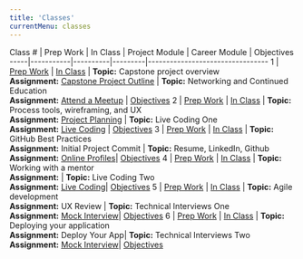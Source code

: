```yaml
---
title: 'Classes'
currentMenu: classes
---
```


Class # | Prep Work | In Class | Project Module | Career Module | Objectives
-----|-----------|----------|---------|---------------------------------
1 | [Prep Work](../class-prep/1/) | [In Class](../classes/1/) | **Topic:** Capstone project overview <br> **Assignment:** [Capstone Project Outline](../assignments/project-outline/) | **Topic:** Networking and Continued Education<br> **Assignment:** [Attend a Meetup](../assignments/meetup/) |  [Objectives](../objectives/#class-1)
2 | [Prep Work](../class-prep/2/) | [In Class](../classes/2/) | **Topic:** Process tools, wireframing, and UX <br> **Assignment:** [Project Planning](../assignments/planning/) | **Topic:** Live Coding One <br> **Assignment:** [Live Coding](../assignments/live-coding/) |  [Objectives](../objectives/#class-2)
3 | [Prep Work](../class-prep/3/) | [In Class](../classes/3/) | **Topic:** GitHub Best Practices<br> **Assignment:** Initial Project Commit | **Topic:** Resume, LinkedIn, Github <br> **Assignment:** [Online Profiles](../assignments/online-profiles/)|  [Objectives](../objectives/#class-3)
4 | [Prep Work](../class-prep/4/) | [In Class](../classes/4/) | **Topic:** Working with a mentor<br> **Assignment:** | **Topic:** Live Coding Two <br> **Assignment:** [Live Coding](../assignments/live-coding/)|  [Objectives](../objectives/#class-4)
5 | [Prep Work](../class-prep/5/) | [In Class](../classes/5/) | **Topic:** Agile development<br> **Assignment:** UX Review | **Topic:** Technical Interviews One <br> **Assignment:** [Mock Interview](../assignments/mock-intervew/)|  [Objectives](../objectives/#class-5)
6 | [Prep Work](../class-prep/6/) | [In Class](../classes/6/) | **Topic:** Deploying your application<br> **Assignment:** Deploy Your App| **Topic:** Technical Interviews Two <br> **Assignment:** [Mock Interview](../assignments/mock-intervew/)|  [Objectives](../objectives/#class-6)
